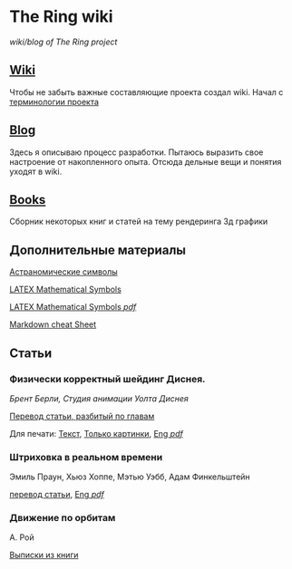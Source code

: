 # The Ring wiki

*wiki/blog of The Ring project*

## [Wiki](https://github.com/wiresoftshade/The-Ring-wiki-blog/tree/main/wiki)

Чтобы не забыть важные составляющие проекта создал wiki. Начал с [терминологии проекта](wiki/Терминология.md)

## [Blog](https://github.com/wiresoftshade/The-Ring-wiki-blog/tree/main/blog)

Здесь я описываю процесс разработки. Пытаюсь выразить свое настроение от накопленного опыта. Отсюда дельные вещи и понятия уходят в wiki.

## [Books](https://github.com/wiresoftshade/The-Ring-wiki-blog/tree/main/books)

Сборник некоторых книг и статей на тему рендеринга 3д графики

## Дополнительные материалы

[Астраномические символы](wiki/Астраномические-символы.md)

[LATEX Mathematical Symbols](/blog/LaTeXmath_notes.md)

[LATEX Mathematical Symbols *pdf*](/blog/2024/additional/LaTeX_symbols.pdf)

[Markdown cheat Sheet](/blog/2024/Markdown_cheat_Sheet.md)

## Статьи

### Физически корректный шейдинг Диснея. 

_Брент Берли, Студия анимации Уолта Диснея_ 

[Перевод статьи, разбитый по главам](blog/PBS-Disney/README.md) 

Для печати: [Текст](/blog/2024/PBS-Disney/Physically-Based-Shading-at-Disney-Print(article-translate).md), [Только картинки](/blog/2024/PBS-Disney/Изображения.md), [Eng *pdf*](/books/s2012_pbs_disney_brdf_notes_v3.pdf)

### Штриховка в реальном времени

Эмиль Праун, Хьюз Хоппе, Мэтью Уэбб, Адам Финкельштейн

[перевод статьи](blog/2024/Real-Time-Hatching-(article-translate).md), [Eng *pdf*](/books/Real%20Time%20Hatching.pdf)

### Движение по орбитам

А. Рой

[Выписки из книги](blog/2024/А.Рой-Движение-по-орбитам.md)

